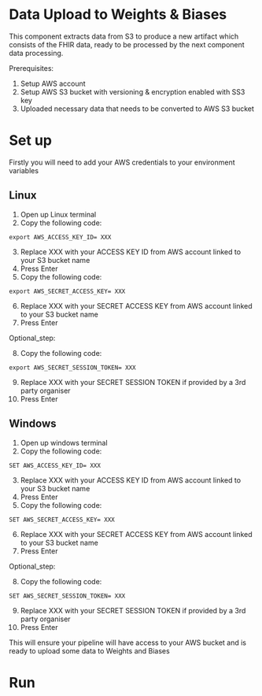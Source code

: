 # Data Upload to Weights & Biases

This component extracts data from S3 to produce a new artifact which consists of the FHIR data, ready to be processed by
the next component data processing.

Prerequisites:
1. Setup AWS account
2. Setup AWS S3 bucket with versioning & encryption enabled with SS3 key
3. Uploaded necessary data that needs to be converted to AWS S3 bucket

# Set up

Firstly you will need to add your AWS credentials to your environment variables

## Linux
1. Open up Linux terminal
2. Copy the following code:

`export AWS_ACCESS_KEY_ID= XXX`

3. Replace XXX with your ACCESS KEY ID from AWS account linked to your S3 bucket name
4. Press Enter
5. Copy the following code:

`export AWS_SECRET_ACCESS_KEY= XXX`

6. Replace XXX with your SECRET ACCESS KEY from AWS account linked to your S3 bucket name
7. Press Enter

Optional_step:

8. Copy the following code:

`export AWS_SECRET_SESSION_TOKEN= XXX`

9. Replace XXX with your SECRET SESSION TOKEN if provided by a 3rd party organiser
10. Press Enter

## Windows

1. Open up windows terminal
2. Copy the following code:

`SET AWS_ACCESS_KEY_ID= XXX`

3. Replace XXX with your ACCESS KEY ID from AWS account linked to your S3 bucket name
4. Press Enter
5. Copy the following code:

`SET AWS_SECRET_ACCESS_KEY= XXX`

6. Replace XXX with your SECRET ACCESS KEY from AWS account linked to your S3 bucket name
7. Press Enter

Optional_step:

8. Copy the following code:

`SET AWS_SECRET_SESSION_TOKEN= XXX`

9. Replace XXX with your SECRET SESSION TOKEN if provided by a 3rd party organiser
10. Press Enter


This will ensure your pipeline will have access to your AWS bucket and is ready to upload some data to Weights and Biases

# Run
